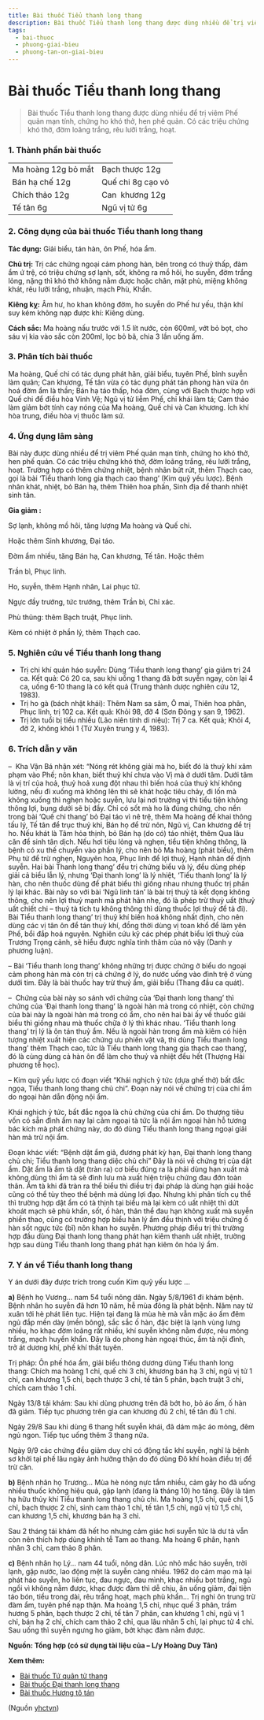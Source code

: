 ```yaml
---
title: Bài thuốc Tiểu thanh long thang
description: Bài thuốc Tiểu thanh long thang được dùng nhiều để trị viêm Phế quản mạn tính, chứng ho khó thở, hen phế quản. Có các triệu chứng khó thở, đờm loãng trắng, rêu lưỡi trắng, hoạt. 
tags:
  - bai-thuoc
  - phuong-giai-bieu
  - phuong-tan-on-giai-bieu
---
```


# Bài thuốc Tiểu thanh long thang 

> Bài thuốc Tiểu thanh long thang được dùng nhiều để trị viêm Phế quản mạn tính, chứng ho khó thở, hen phế quản. Có các triệu chứng khó thở, đờm loãng trắng, rêu lưỡi trắng, hoạt. 

### 1. Thành phần bài thuốc

|  |  |
| --- | --- |
| Ma hoàng 12g bỏ mắt | Bạch thược 12g |
| Bán hạ chế 12g  | Quế chi 8g cạo vỏ |
| Chích thảo 12g | Can  khương 12g |
| Tế tân 6g | Ngũ vị tử 6g |

### 2. Công dụng của bài thuốc Tiểu thanh long thang

**Tác dụng:** Giải biểu, tán hàn, ôn Phế, hóa ẩm. 

**Chủ trị:** Trị các chứng ngoại cảm phong hàn, bên trong có thuỷ thấp, đàm ẩm ứ trệ, có triệu chứng sợ lạnh, sốt, không ra mồ hôi, ho suyễn, đờm trắng lỏng, nặng thì khó thở không nằm được hoặc chân, mặt phù, miệng không khát, rêu lưỡi trắng, nhuận, mạch Phù, Khẩn.

**Kiêng kỵ:** Âm hư, ho khan không đờm, ho suyễn do Phế hư yếu, thận khí suy kém không nạp được khí: Kiêng dùng.

**Cách sắc:** Ma hoàng nấu trước với 1.5 lít nước, còn 600ml, vớt bỏ bọt, cho sáu vị kia vào sắc còn 200ml, lọc bỏ bã, chia 3 lần uống ấm.

### 3. Phân tích bài thuốc

Ma hoàng, Quế chi có tác dụng phát hãn, giải biểu, tuyên Phế, bình suyễn làm quân; Can khương, Tế tân vừa có tác dụng phát tán phong hàn vừa ôn hoá đờm ẩm là thần; Bán hạ táo thấp, hóa đờm, cùng với Bạch thược hợp với Quế chi để điều hòa Vinh Vệ; Ngũ vị tử liễm Phế, chỉ khái làm tá; Cam thảo làm giảm bớt tính cay nóng của Ma hoàng, Quế chi và Can khương. Ích khí hòa trung, điều hòa vị thuốc làm sứ.

### 4. Ứng dụng lâm sàng

Bài này được dùng nhiều để trị viêm Phế quản mạn tính, chứng ho khó thở, hen phế quản. Có các triệu chứng khó thở, đờm loãng trắng, rêu lưỡi trắng, hoạt. Trường hợp có thêm chứng nhiệt, bệnh nhân bứt rứt, thêm Thạch cao, gọi là bài ‘Tiểu thanh long gia thạch cao thang’ (Kim quỹ yếu lược). Bệnh nhân khát, nhiệt, bỏ Bán hạ, thêm Thiên hoa phấn, Sinh địa để thanh nhiệt sinh tân.

**Gia giảm :**

Sợ lạnh, không mồ hôi, tăng lượng Ma hoàng và Quế chi.

Hoặc thêm Sinh khương, Đại táo.

Đờm ẩm nhiều, tăng Bán hạ, Can khương, Tế tân. Hoặc thêm

Trần bì, Phục linh.

Ho, suyễn, thêm Hạnh nhân, Lai phục tử.

Ngực đầy trướng, tức trướng, thêm Trần bì, Chỉ xác.

Phù thũng: thêm Bạch truật, Phục linh.

Kèm có nhiệt ở phần lý, thêm Thạch cao.

### 5. Nghiên cứu về Tiểu thanh long thang

* Trị chi khí quản háo suyễn: Dùng ‘Tiểu thanh long thang’ gia giảm trị 24 ca. Kết quả: Có 20 ca, sau khi uống 1 thang đã bớt suyễn ngay, còn lại 4 ca, uống 6-10 thang là có kết quả (Trung thành dược nghiên cứu 12, 1983).
* Trị ho gà (bách nhật khái): Thêm Nam sa sâm, Ô mai, Thiên hoa phân, Phục linh, trị 102 ca. Kết quả: Khỏi 98, đỡ 4 (Sơn Đông y san 9, 1962).
* Trị lớn tuổi bị tiểu nhiều (Lão niên tính di niệu): Trị 7 ca. Kết quả; Khỏi 4, đỡ 2, không khỏi 1 {Tứ Xuyên trung y 4, 1983).

### 6. Trích dẫn y văn

–  Kha Vận Bá nhận xét: “Nóng rét không giải mà ho, biết đó là thuỷ khí xâm phạm vào Phế; nôn khan, biết thuỷ khí chưa vào Vị mà ở dưới tâm. Dưới tâm là vị trí của hoả, thuỷ hoả xung đột nhau thì biến hoá của thuỷ khí không lường, nếu đi xuống mà không lên thì sẽ khát hoặc tiêu chảy, đi lốn mà không xuống thì nghẹn hoặc suyễn, lưu lại nơi trường vị thì tiểu tiện không thông lợi, bụng dưới sẽ bị đầy. Chỉ có sốt mà ho là đúng chứng, cho nền trong bài ‘Quế chi thang’ bỏ Đại táo vì nê trệ, thêm Ma hoàng để khai thông tấu lý, Tế tân để trục thuỷ khỉ, Bán họ để trừ nôn, Ngũ vị, Can khương để trị ho. Nếu khát là Tâm hỏa thịnh, bỏ Bán hạ (do có) táo nhiệt, thêm Qua lâu căn để sinh tân dịch. Nếu hơi tiêu lỏng và nghẹn, tiểu tiện không thông, là bệnh có xu thế chuyển vào phần lý, cho nên bỏ Ma hoàng (phát biểu), thêm Phụ tử để trừ nghẹn, Nguyên hoa, Phục linh để lợi thuỷ, Hạnh nhân để định suyễn. Hai bài Thanh long thang’ đểu trị chứng biểu và lý, đều dùng phép giải cả biểu lẫn lý, nhưng ‘Đại thanh long’ là lý nhiệt, ‘Tiểu thanh long’ là lý hàn, cho nên thuốc dùng để phát biểu thì giống nhau nhưng thuốc trị phần lý lại khác. Bài này so với bài ‘Ngũ linh tán’ là bài trị thuỷ tà kết đọng không thông, cho nên lợi thuỷ mạnh mà phát hãn nhẹ, đó là phép trừ thuỷ uất (thuỷ uất chiết chi – thuỷ tà tích tụ không thông thì dùng thuốc lợi thuỷ để tả đi). Bài Tiểu thanh long thang’ trị thuỷ khí biến hoá không nhất định, cho nên dùng các vị tân ôn để tán thuỷ khí, đồng thời dùng vị toan khổ để làm yên Phế, bổi đắp hoá nguyên. Nghiên cứu kỹ các phép phát biểu lợi thuỷ của Trương Trọng cảnh, sẽ hiểu được nghĩa tinh thâm của nó vậy (Danh y phương luận).

– Bài ‘Tiểu thanh long thang’ không những trị được chứng ở biểu do ngoại cảm phong hàn mà còn trị cả chứng ở lý, do nước uống vào đình trệ ở vùng dưới tim. Đây là bài thuốc hay trừ thuỷ ẩm, giải biểu (Thang đầu ca quát).

–  Chứng của bài này so sánh với chứng của ‘Đại thanh long thang’ thì chứng của ‘Đại thanh long thang’ là ngoài hàn mà trong có nhiệt, còn chứng của bài này là ngoài hàn mà trong có ẩm, cho nên hai bài ấy về thuốc giải biểu thì giống nhau mà thuốc chữa ở lý thì khác nhau. ‘Tiểu thanh long thang’ trị lý là ôn tán thuỷ ẩm. Nếu là ngoài hàn trong ẩm mà kiêm có hiện tượng nhiệt xuất hiện các chứng ưu phiền vật vã, thì dùng Tiểu thanh long thang’ thêm Thạch cao, tức là Tiểu thanh long thang gia thạch cao thang’, đó là cùng dùng cả hàn ôn để làm cho thuỷ và nhiệt đểu hết (Thượng Hải phương tễ học).

– Kim quỹ yếu lược có đoạn viết “Khái nghịch ỷ tức (dựa ghế thở) bất đắc ngọa, Tiểu thanh long thang chủ chi”. Đoạn này nói về chứng trị của chi ẩm do ngoại hàn dẫn động nội ẩm.

Khái nghịch ỷ tức, bất đắc ngọa là chủ chứng của chi ẩm. Do thượng tiêu vốn có sẵn đình ẩm nay lại cảm ngoại tà tức là nội ẩm ngoại hàn hỗ tương bác kích mà phát chứng này, do đó dùng Tiểu thanh long thang ngoại giải hàn mà trừ nội ẩm.

Đoạn khác viết: “Bệnh dật ẩm giả, đương phát kỳ hạn, Đại thanh long thang chủ chi; Tiểu thanh long thang diệc chủ chi” Đây là nói về chứng trị của dật ẩm. Dật ẩm là ẩm tà dật (tràn ra) cơ biểu đúng ra là phải dùng hạn xuất mà không dùng thì ẩm tà sẽ đình lưu mà xuất hiện triệu chứng đau đớn toàn thân. Ẩm tà khi đã tràn ra thể biểu thì điều trị đại pháp là dùng hạn giải hoặc cũng có thể tùy theo thế bệnh mà dùng lợi đạo. Nhưng khi phân tích cụ thể thì trường hợp dật ẩm có tà thịnh tại biểu mà lại kèm có uất nhiệt thì dứt khoát mạch sẽ phù khẩn, sốt, ố hàn, thân thể đau hạn không xuất mà suyễn phiền thao, cũng có trường hợp biểu hàn lý ẩm đều thịnh với triệu chứng ố hàn sốt ngực tức (bĩ) nôn khan ho suyễn. Phương pháp điều trị thì trường hợp đầu dùng Đại thanh long thang phát hạn kiêm thanh uất nhiệt, trường hợp sau dùng Tiểu thanh long thang phát hạn kiêm ôn hóa lý ẩm.

### 7. Y án về Tiểu thanh long thang

Y án dưới đây được trích trong cuốn Kim quỹ yếu lược … 

**a)** Bệnh họ Vương… nam 54 tuổi nông dân. Ngày 5/8/1961 đi khám bệnh. Bệnh nhân ho suyễn đã hơn 10 năm, hễ mùa đông là phát bệnh. Năm nay từ xuân tới hè phát liên tục. Hiện tại đang là mùa hè mà vẫn mặc áo ấm đêm ngủ đắp mền dày (mền bông), sắc sắc ố hàn, đặc biệt là lạnh vùng lưng nhiều, ho khạc đờm loãng rất nhiều, khí suyễn không nằm được, rêu mỏng trắng, mạch huyền khẩn. Đây là do phong hàn ngoại thúc, ẩm tà nội đình, trở át dương khí, phế khí thất tuyên.

Trị pháp: Ôn phế hóa ẩm, giải biểu thông dương dùng Tiểu thanh long thang: Chích ma hoàng 1 chỉ, quế chi 3 chỉ, khương bán hạ 3 chỉ, ngũ vị tử 1 chỉ, can khương 1,5 chỉ, bạch thược 3 chỉ, tế tân 5 phân, bạch truật 3 chỉ, chích cam thảo 1 chỉ.

Ngày 13/8 tái khám: Sau khi dùng phương trên đã bớt ho, bỏ áo ấm, ố hàn đã giảm. Tiếp tục phương trên gia can khương đủ 2 chỉ, tế tân đủ 1 chỉ.

Ngày 29/8 Sau khi dùng 6 thang hết suyễn khái, đã dám mặc áo mỏng, đêm ngủ ngon. Tiếp tục uống thêm 3 thang nữa.

Ngày 9/9 các chứng đều giảm duy chỉ có động tắc khí suyễn, nghĩ là bệnh sơ khởi tại phế lâu ngày ảnh hưởng thận do đó dùng Đô khí hoàn điều trị để trừ căn.

**b)** Bệnh nhân họ Trương… Mùa hè nóng nực tắm nhiều, cảm gây ho đã uống nhiều thuốc không hiệu quả, gặp lạnh (đang là tháng 10) ho tăng. Đây là tâm hạ hữu thủy khí Tiểu thanh long thang chủ chi. Ma hoàng 1,5 chỉ, quế chi 1,5 chỉ, bạch thược 2 chỉ, sinh cam thảo 1 chỉ, tế tân 1,5 chỉ, ngũ vị tử 1,5 chỉ, can khương 1,5 chỉ, khương bán hạ 3 chỉ.

Sau 2 tháng tái khám đã hết ho nhưng cảm giác hơi suyễn tức là dư tà vẫn còn nên thích hợp dùng khinh tễ Tam ao thang. Ma hoàng 6 phân, hạnh nhân 3 chỉ, cam thảo 8 phân.

**c)** Bệnh nhân họ Lý… nam 44 tuổi, nông dân. Lúc nhỏ mắc háo suyễn, trời lạnh, gặp nước, lao động mệt là suyễn càng nhiều. 1962 do cảm mạo mà lại phát háo suyễn, ho liên tục, đau ngực, đau mình, khạc nhiều bọt trắng, ngủ ngồi vì không nằm được, khạc được đàm thì dễ chịu, ăn uống giảm, đại tiện táo bón, tiểu trong dài, rêu trắng hoạt, mạch phù khẩn… Trị nghi ôn trung trừ đàm ẩm, tuyên phế nạp thận. Ma hoàng 1,5 chỉ, nhục quế 3 phân, trầm hương 5 phân, bạch thược 2 chỉ, tế tân 7 phân, can khương 1 chỉ, ngũ vị 1 chỉ, bán hạ 2 chỉ, chích cam thảo 2 chỉ, qua lâu nhân 5 chỉ, lại phục tử 4 chỉ. Sau uống thì suyễn ngưng ho giảm, bớt khạc đàm nằm được.

**Nguồn: Tổng hợp (có sử dụng tài liệu của – L/y Hoàng Duy Tân)**

**Xem thêm:**

* [Bài thuốc Tứ quân tử thang](/yhctvn/bai-thuoc-tu-quan-tu-thang/)
* [Bài thuốc Đại thanh long thang](/yhctvn/bai-thuoc-dai-thanh-long-thang/)
* [Bài thuốc Hương tô tán](/yhctvn/bai-thuoc-huong-to-tan/)

(Nguồn <a href="https://yhctvn.com/bai-thuoc-tieu-thanh-long-thang/" target="_blank">yhctvn</a>)
